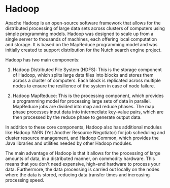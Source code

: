 # Hadoop

Apache Hadoop is an open-source software framework that allows for the distributed processing of large data sets across clusters of computers using simple programming models. Hadoop was designed to scale up from a single server to thousands of machines, each offering local computation and storage. It is based on the MapReduce programming model and was initially created to support distribution for the Nutch search engine project.

Hadoop has two main components:

1. Hadoop Distributed File System (HDFS): This is the storage component of Hadoop, which splits large data files into blocks and stores them across a cluster of computers. Each block is replicated across multiple nodes to ensure the resilience of the system in case of node failure.

2. Hadoop MapReduce: This is the processing component, which provides a programming model for processing large sets of data in parallel. MapReduce jobs are divided into map and reduce phases. The map phase processes input data into intermediate key-value pairs, which are then processed by the reduce phase to generate output data.

In addition to these core components, Hadoop also has additional modules like Hadoop YARN (Yet Another Resource Negotiator) for job scheduling and cluster resource management, and Hadoop Common, which provides the Java libraries and utilities needed by other Hadoop modules.

The main advantage of Hadoop is that it allows for the processing of large amounts of data, in a distributed manner, on commodity hardware. This means that you don't need expensive, high-end hardware to process your data. Furthermore, the data processing is carried out locally on the nodes where the data is stored, reducing data transfer times and increasing processing speed.
